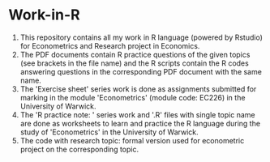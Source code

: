 # Work-in-R
1. This repository contains all my work in R language (powered by Rstudio) for Econometrics and Research project in Economics.
2. The PDF documents contain R practice questions of the given topics (see brackets in the file name) and the R scripts contain the R codes answering questions in the corresponding PDF document with the same name.
3. The 'Exercise sheet' series work is done as assignments submitted for marking in the module 'Econometrics' (module code: EC226) in the University of Warwick.
4. The 'R practice note: ' series work and '.R' files with single topic name are done as worksheets to learn and practice the R language during the study of 'Econometrics' in the University of Warwick.
5. The code with research topic: formal version used for econometric project on the corresponding topic.
